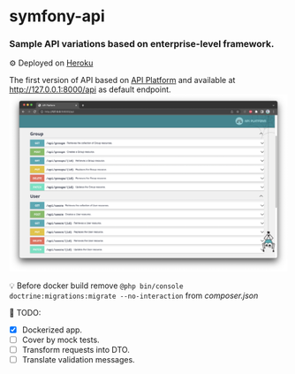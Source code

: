 # symfony-api

### Sample API variations based on enterprise-level framework.

⚙️ Deployed on <a href="https://oleksiivelychkosymfonyapi.herokuapp.com/api">Heroku</a>

The first version of API based on <a href="https://api-platform.com/">API Platform</a>
and available at http://127.0.0.1:8000/api as default endpoint.
![API Platform](public/screens/api-platform.png)

💡 Before docker build remove `@php bin/console doctrine:migrations:migrate --no-interaction` from _composer.json_

🔧 TODO:

- [x] Dockerized app.
- [ ] Cover by mock tests.
- [ ] Transform requests into DTO.
- [ ] Translate validation messages.